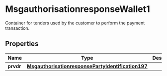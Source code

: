 

# MsgauthorisationresponseWallet1

Container for tenders used by the customer to perform the payment transaction.

## Properties

| Name | Type | Description | Notes |
|------------ | ------------- | ------------- | -------------|
|**prvdr** | [**MsgauthorisationresponsePartyIdentification197**](MsgauthorisationresponsePartyIdentification197.md) |  |  [optional] |



